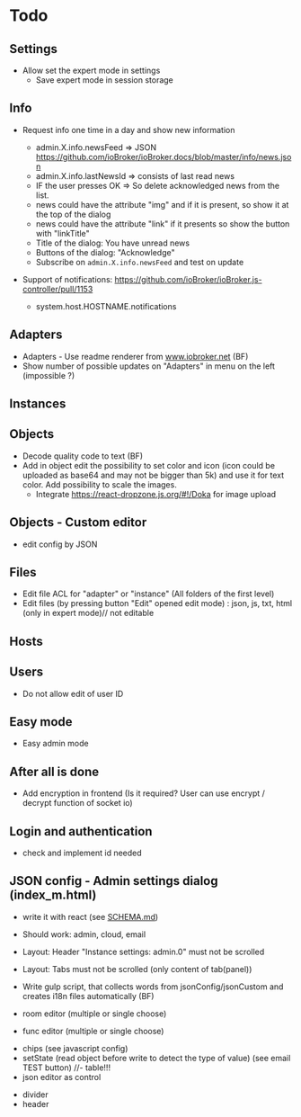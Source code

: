 # Todo

## Settings
- Allow set the expert mode in settings
  - Save expert mode in session storage
  
## Info
- Request info one time in a day and show new information
  - admin.X.info.newsFeed => JSON https://github.com/ioBroker/ioBroker.docs/blob/master/info/news.json
  - admin.X.info.lastNewsId => consists of last read news
  - IF the user presses OK => So delete acknowledged news from the list.
  - news could have the attribute "img" and if it is present, so show it at the top of the dialog
  - news could have the attribute "link" if it presents so show the button with "linkTitle"
  - Title of the dialog: You have unread news
  - Buttons of the dialog: "Acknowledge"
  - Subscribe on `admin.X.info.newsFeed` and test on update

- Support of notifications: https://github.com/ioBroker/ioBroker.js-controller/pull/1153 
  - system.host.HOSTNAME.notifications

## Adapters
- Adapters - Use readme renderer from www.iobroker.net (BF)
- Show number of possible updates on "Adapters" in menu on the left (impossible ?)

## Instances

## Objects
- Decode quality code to text (BF)
- Add in object edit the possibility to set color and icon (icon could be uploaded as base64 and may not be bigger than 5k) and use it for text color. Add possibility to scale the images.
  - Integrate https://react-dropzone.js.org/#!/Doka for image upload
  
## Objects - Custom editor
- edit config by JSON
  
## Files
<!-- - File viewer can show: json, js, ts, md, css, html -->
- Edit file ACL for "adapter" or "instance" (All folders of the first level)
- Edit files (by pressing button "Edit" opened edit mode) : json, js, txt, html (only in expert mode)// 
not editable
  
## Hosts
<!-- - Show on the second tab: CPU %, Mem%, uptime in days/hours,  -->
<!-- show in red if (diskFree / diskSize) * 100 <= diskWarning, show header in blink-red -->
<!-- - iobroker upgrade self -->
<!-- - iobroker restart -->
<!-- - if not alive => events "- / -" -->

## Users
- Do not allow edit of user ID

## Easy mode
- Easy admin mode

## After all is done
- Add encryption in frontend (Is it required? User can use encrypt / decrypt function of socket io)

## Login and authentication
- check and implement id needed

## JSON config - Admin settings dialog (index_m.html)
- write it with react (see [SCHEMA.md](SCHEMA.md))
- Should work: admin, cloud, email
- Layout: Header "Instance settings: admin.0" must not be scrolled
- Layout: Tabs must not be scrolled (only content of tab(panel))
- Write gulp script, that collects words from jsonConfig/jsonCustom and creates i18n files automatically (BF)

- room editor (multiple or single choose)
- func editor (multiple or single choose)
<!-- - object ID editor -->
- chips (see javascript config)
- setState (read object before write to detect the type of value) (see email TEST button)
//- table!!!
- json editor as control
<!-- - language selector -->
- divider
- header